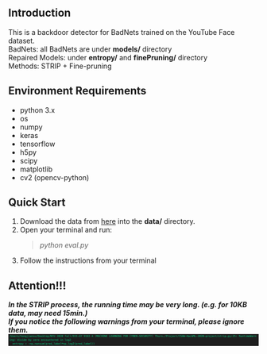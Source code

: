 ## Introduction
This is a backdoor detector for BadNets trained on the YouTube Face dataset.  
BadNets: all BadNets are under **models/** directory  
Repaired Models: under **entropy/** and **finePruning/** directory  
Methods: STRIP + Fine-pruning
## Environment Requirements
 - python 3.x
 - os
 - numpy
 - keras
 - tensorflow
 - h5py
 - scipy
 - matplotlib
 - cv2 (opencv-python)
## Quick Start
1. Download the data from [here](https://drive.google.com/drive/folders/1FhMDxD4cezVNk7BhRVSbhdkRwXUTI7oK) into the **data/** directory.
2. Open your terminal and run:  
    > *python eval.py*
3. Follow the instructions from your terminal

## **Attention!!!**
***In the STRIP process,  the running time may be very long. (e.g. for 10KB data, may need 15min.)***  
***If you notice the following warnings from your terminal, please ignore them.***  
![](resources/warning.png)